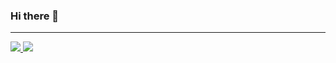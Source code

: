 ### Hi there 👋
---  
  
<a href="https://github.com/haliconfr">
  <img src="https://github-readme-stats.vercel.app/api?username=haliconfr&show_icons=true&hide_border=true&theme=onedark" />
</a>

<a href="https://github.com/haliconfr">
  <img src="https://github-readme-stats.vercel.app/api/top-langs/?username=haliconfr&layout=compact&theme=onedark" />
</a>

